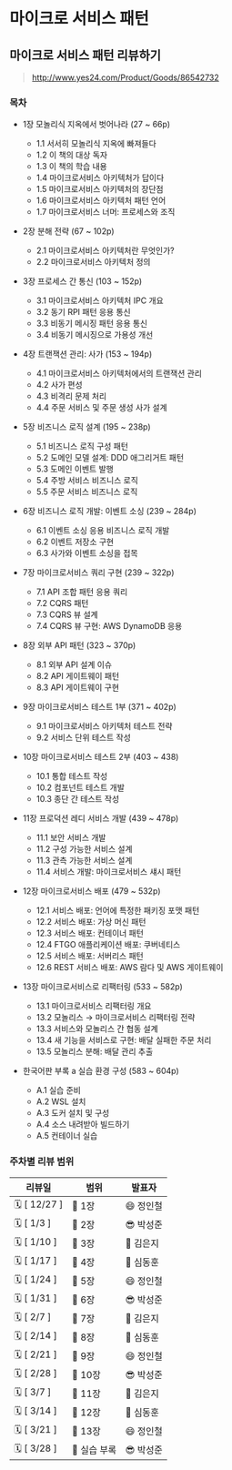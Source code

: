 # 마이크로 서비스 패턴

## 마이크로 서비스 패턴 리뷰하기

> http://www.yes24.com/Product/Goods/86542732

### 목차

- 1장 모놀리식 지옥에서 벗어나라 (27 ~ 66p)
  - 1.1 서서히 모놀리식 지옥에 빠져들다
  - 1.2 이 책의 대상 독자
  - 1.3 이 책의 학습 내용
  - 1.4 마이크로서비스 아키텍처가 답이다
  - 1.5 마이크로서비스 아키텍처의 장단점
  - 1.6 마이크로서비스 아키텍처 패턴 언어
  - 1.7 마이크로서비스 너머: 프로세스와 조직

- 2장 분해 전략 (67 ~ 102p)
  - 2.1 마이크로서비스 아키텍처란 무엇인가?
  - 2.2 마이크로서비스 아키텍처 정의

- 3장 프로세스 간 통신 (103 ~ 152p)
  - 3.1 마이크로서비스 아키텍처 IPC 개요 
  - 3.2 동기 RPI 패턴 응용 통신 
  - 3.3 비동기 메시징 패턴 응용 통신 
  - 3.4 비동기 메시징으로 가용성 개선

- 4장 트랜잭션 관리: 사가 (153 ~ 194p)
  - 4.1 마이크로서비스 아키텍처에서의 트랜잭션 관리 
  - 4.2 사가 편성 
  - 4.3 비격리 문제 처리 
  - 4.4 주문 서비스 및 주문 생성 사가 설계

- 5장 비즈니스 로직 설계 (195 ~ 238p)
  - 5.1 비즈니스 로직 구성 패턴 
  - 5.2 도메인 모델 설계: DDD 애그리거트 패턴 
  - 5.3 도메인 이벤트 발행 
  - 5.4 주방 서비스 비즈니스 로직 
  - 5.5 주문 서비스 비즈니스 로직

- 6장 비즈니스 로직 개발: 이벤트 소싱 (239 ~ 284p)
  - 6.1 이벤트 소싱 응용 비즈니스 로직 개발
  - 6.2 이벤트 저장소 구현
  - 6.3 사가와 이벤트 소싱을 접목

- 7장 마이크로서비스 쿼리 구현 (239 ~ 322p)
  - 7.1 API 조합 패턴 응용 쿼리 
  - 7.2 CQRS 패턴 
  - 7.3 CQRS 뷰 설계 
  - 7.4 CQRS 뷰 구현: AWS DynamoDB 응용

- 8장 외부 API 패턴 (323 ~ 370p)
  - 8.1 외부 API 설계 이슈 
  - 8.2 API 게이트웨이 패턴 
  - 8.3 API 게이트웨이 구현

- 9장 마이크로서비스 테스트 1부 (371 ~ 402p)
  - 9.1 마이크로서비스 아키텍처 테스트 전략 
  - 9.2 서비스 단위 테스트 작성

- 10장 마이크로서비스 테스트 2부 (403 ~ 438)
  - 10.1 통합 테스트 작성 
  - 10.2 컴포넌트 테스트 개발 
  - 10.3 종단 간 테스트 작성

- 11장 프로덕션 레디 서비스 개발 (439 ~ 478p)
  - 11.1 보안 서비스 개발 
  - 11.2 구성 가능한 서비스 설계 
  - 11.3 관측 가능한 서비스 설계 
  - 11.4 서비스 개발: 마이크로서비스 섀시 패턴

- 12장 마이크로서비스 배포 (479 ~ 532p)
  - 12.1 서비스 배포: 언어에 특정한 패키징 포맷 패턴 
  - 12.2 서비스 배포: 가상 머신 패턴 
  - 12.3 서비스 배포: 컨테이너 패턴 
  - 12.4 FTGO 애플리케이션 배포: 쿠버네티스 
  - 12.5 서비스 배포: 서버리스 패턴 
  - 12.6 REST 서비스 배포: AWS 람다 및 AWS 게이트웨이

- 13장 마이크로서비스로 리팩터링 (533 ~ 582p)
  - 13.1 마이크로서비스 리팩터링 개요 
  - 13.2 모놀리스 → 마이크로서비스 리팩터링 전략 
  - 13.3 서비스와 모놀리스 간 협동 설계 
  - 13.4 새 기능을 서비스로 구현: 배달 실패한 주문 처리 
  - 13.5 모놀리스 분해: 배달 관리 추출

- 한국어판 부록 a 실습 환경 구성 (583 ~ 604p)
  - A.1 실습 준비 
  - A.2 WSL 설치 
  - A.3 도커 설치 및 구성 
  - A.4 소스 내려받아 빌드하기 
  - A.5 컨테이너 실습

### 주차별 리뷰 범위

| 리뷰일          | 범위        | 발표자    |
|--------------|-----------|--------|
| 🗓 [ 12/27 ] | 📘  1장    | 😄 정인철 |
| 🗓 [ 1/3 ]   | 📘  2장    | 😎 박성준 |
| 🗓 [ 1/10 ]  | 📘  3장    | 🤩 김은지 |
| 🗓 [ 1/17 ]  | 📘  4장    | 🥺 심동훈 |
| 🗓 [ 1/24 ]  | 📘  5장    | 😄 정인철 |
| 🗓 [ 1/31 ]  | 📘  6장    | 😎 박성준 |
| 🗓 [ 2/7 ]   | 📘  7장    | 🤩 김은지 |
| 🗓 [ 2/14 ]  | 📘  8장    | 🥺 심동훈 |
| 🗓 [ 2/21 ]  | 📘  9장    | 😄 정인철 |
| 🗓 [ 2/28 ]  | 📘  10장   | 😎 박성준 |
| 🗓 [ 3/7 ]   | 📘  11장   | 🤩 김은지 |
| 🗓 [ 3/14 ]  | 📘  12장   | 🥺 심동훈 |
| 🗓 [ 3/21 ]  | 📘  13장   | 😄 정인철 |
| 🗓 [ 3/28 ]  | 📘  실습 부록 | 😎 박성준 |

